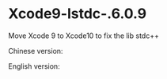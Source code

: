 # Xcode9-lstdc-.6.0.9
Move Xcode 9 to Xcode10 to fix the lib stdc++


Chinese version: 

English version:

